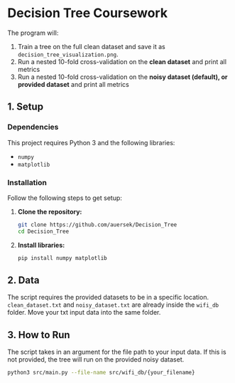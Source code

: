 # Decision Tree Coursework
The program will:
1.  Train a tree on the full clean dataset and save it as `decision_tree_visualization.png`.
2.  Run a nested 10-fold cross-validation on the **clean dataset** and print all metrics
3.  Run a nested 10-fold cross-validation on the **noisy dataset (default), or provided dataset** and print all metrics

## 1. Setup

### Dependencies

This project requires Python 3 and the following libraries:
* `numpy`
* `matplotlib`

### Installation

Follow the following steps to get setup:

1.  **Clone the repository:**
    ```bash
    git clone https://github.com/auersek/Decision_Tree
    cd Decision_Tree
    ```

2.  **Install libraries:**
    ```bash
    pip install numpy matplotlib
    ```

## 2. Data

The script requires the provided datasets to be in a specific location. `clean_dataset.txt` and `noisy_dataset.txt` are already inside the `wifi_db` folder. Move your txt input data into the same folder.

## 3. How to Run

The script takes in an argument for the file path to your input data. If this is not provided, the tree will run on the provided noisy dataset.

```bash
python3 src/main.py --file-name src/wifi_db/{your_filename}
```
